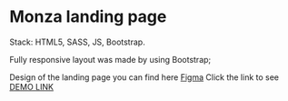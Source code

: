 # Monza landing page

Stack: HTML5, SASS, JS, Bootstrap.

Fully responsive layout was made by using Bootstrap;

Design of the landing page you can find here [Figma](https://www.figma.com/file/UlBnJHOSYkW4KEPwusZfNQ/Test-task?node-id=0%3A1)
Click the link to see [DEMO LINK](https://lera-permiakova.github.io/Test/)